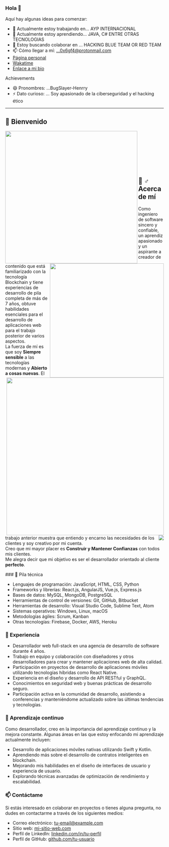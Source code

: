 

<!--
**BugSlayer-Henrry/BugSlayer-Henrry** is a ✨ _special_ ✨ repository because its `README.md` (this file) appears on your GitHub profile.

-->
### Hola 👋

Aquí hay algunas ideas para comenzar:
- 🔭 Actualmente estoy trabajando en... AYP INTERNACIONAL
- 🌱 Actualmente estoy aprendiendo... JAVA, C# ENTRE OTRAS TECNOLOGIAS
- 👯 Estoy buscando colaborar en ... HACKING BLUE TEAM OR RED TEAM
- 📫 Cómo llegar a mí: ...0x6gf4@protonmail.com
- [Página personal](https://stardev.io/developers/0xH01I)
- [Wakatime](https://wakatime.com/@0xH01I)
- [Enlace a mi bio](https://0xh01i.bio.link/)

Achievements
- 😄 Pronombres: ...BugSlayer-Henrry
- ⚡ Dato curioso: ... Soy apasionado de la ciberseguridad y el hacking ético

---

## 🤗 Bienvenido

<p align=center>
  <img align=left width=420 src="https://github-readme-stats.vercel.app/api?username=mmesser-rr&hide=prs&theme=onedark&layout=compact&hide_border=true&show_icons=true" />
  <img align=right width=362 src="https://github-readme-streak-stats.herokuapp.com/?user=mmesser-rr&theme=onedark" />
  <br><br><br>
</p>

<br><br><br>

## 🙋 ♂️ Acerca de mí

<p>
  <img align="right" width="500" src="https://camo.githubusercontent.com/fa73289736064aba480d0708da37d7aa183a8c3e2bcc2f58c54285a3bbbeecc1/68747470733a2f2f7777772e61616c7068612e6e65742f77702d636f6e74656e742f75706c6f6164732f323032302f31322f66756c6c2d737461636b2d646576656c6f706d656e742e676966" />
  <img align="right" src="https://readme-typing-svg.herokuapp.com/?lines=Sincere%20and%20%20Reliable%20Full-Stack%20Web%20Developer;7+%2B%20years%20of%20hands-on%20experience;Perfect%20Client-Oriented%20Guy&center=true&width=500&height=45" />

  Como ingeniero de software sincero y confiable, un aprendiz apasionado y un aspirante a creador de contenido que está familiarizado con la tecnología Blockchain y tiene experiencias de desarrollo de pila completa de más de 7 años, obtuve habilidades esenciales para el desarrollo de aplicaciones web para el trabajo posterior de varios aspectos.<br>
  La fuerza de mí es que soy **Siempre sensible** a las tecnologías modernas y **Abierto a cosas nuevas**. El trabajo anterior muestra que entiendo y encarno las necesidades de los clientes y soy creativo por mi cuenta.<br>
  Creo que mi mayor placer es **Construir y Mantener Confianzas** con todos mis clientes.<br>
  Me alegra decir que mi objetivo es ser el desarrollador orientado al cliente **perfecto**.

</p>
### 🍯 Pila técnica

- Lenguajes de programación: JavaScript, HTML, CSS, Python
- Frameworks y librerías: React.js, AngularJS, Vue.js, Express.js
- Bases de datos: MySQL, MongoDB, PostgreSQL
- Herramientas de control de versiones: Git, GitHub, Bitbucket
- Herramientas de desarrollo: Visual Studio Code, Sublime Text, Atom
- Sistemas operativos: Windows, Linux, macOS
- Metodologías ágiles: Scrum, Kanban
- Otras tecnologías: Firebase, Docker, AWS, Heroku

### 🚀 Experiencia

- Desarrollador web full-stack en una agencia de desarrollo de software durante 4 años.
- Trabajo en equipo y colaboración con diseñadores y otros desarrolladores para crear y mantener aplicaciones web de alta calidad.
- Participación en proyectos de desarrollo de aplicaciones móviles utilizando tecnologías híbridas como React Native.
- Experiencia en el diseño y desarrollo de API RESTful y GraphQL.
- Conocimientos en seguridad web y buenas prácticas de desarrollo seguro.
- Participación activa en la comunidad de desarrollo, asistiendo a conferencias y manteniéndome actualizado sobre las últimas tendencias y tecnologías.

### 🌱 Aprendizaje continuo

Como desarrollador, creo en la importancia del aprendizaje continuo y la mejora constante. Algunas áreas en las que estoy enfocando mi aprendizaje actualmente incluyen:

- Desarrollo de aplicaciones móviles nativas utilizando Swift y Kotlin.
- Aprendiendo más sobre el desarrollo de contratos inteligentes en blockchain.
- Mejorando mis habilidades en el diseño de interfaces de usuario y experiencia de usuario.
- Explorando técnicas avanzadas de optimización de rendimiento y escalabilidad.

### 📫 Contáctame

Si estás interesado en colaborar en proyectos o tienes alguna pregunta, no dudes en contactarme a través de los siguientes medios:

- Correo electrónico: [tu-email@example.com](mailto:tu-email@example.com)
- Sitio web: [mi-sitio-web.com](https://mi-sitio-web.com)
- Perfil de LinkedIn: [linkedin.com/in/tu-perfil](https://linkedin.com/in/tu-perfil)
- Perfil de GitHub: [github.com/tu-usuario](https://github.com/tu-usuario)



